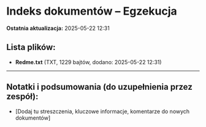 # Indeks dokumentów – Egzekucja

**Ostatnia aktualizacja:** 2025-05-22 12:31

## Lista plików:

- **Redme.txt** (TXT, 1229 bajtów, dodano: 2025-05-22 12:31)

---
## Notatki i podsumowania (do uzupełnienia przez zespół):

- [Dodaj tu streszczenia, kluczowe informacje, komentarze do nowych dokumentów]
